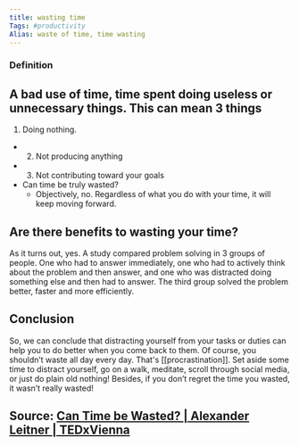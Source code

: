 ```yaml
---
title: wasting time
Tags: #productivity
Alias: waste of time, time wasting
---
```


### Definition
A bad use of time, time spent doing useless or unnecessary things. This can mean 3 things
-
  1. Doing nothing.
-
  2. Not producing anything
-
  3. Not contributing toward your goals
- Can time be truly wasted?
	- Objectively, no. Regardless of what you do with your time, it will keep moving forward.
## Are there benefits to wasting your time?
As it turns out, yes. A study compared problem solving in 3 groups of people. One who had to answer immediately, one who had to actively think about the problem and then answer, and one who was distracted doing something else and then had to answer. The third group solved the problem better, faster and more efficiently.
## Conclusion
So, we can conclude that distracting yourself from your tasks or duties can help you to do better when you come back to them.
Of course, you shouldn’t waste all day every day. That's [[procrastination]]. Set aside some time to distract yourself, go on a walk, meditate, scroll through social media, or just do plain old nothing!
 Besides, if you don’t regret the time you wasted, it wasn’t really wasted!
## Source: [Can Time be Wasted? | Alexander Leitner | TEDxVienna](https://youtu.be/sU_FjCatI58)